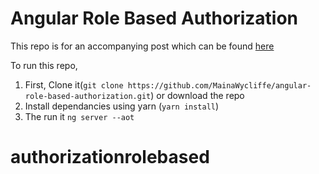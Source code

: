 # Angular Role Based Authorization

This repo is for an accompanying post which can be found [here](https://codinglatte.com/posts/angular/role-based-authorization-in-angular-route-guards/)

To run this repo,

1. First, Clone it(`git clone https://github.com/MainaWycliffe/angular-role-based-authorization.git`) or download the repo
2. Install dependancies using yarn (`yarn install`)
3. The run it `ng server --aot`
# authorizationrolebased
